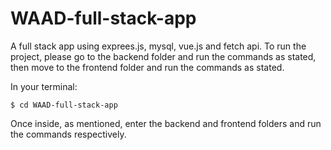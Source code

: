 # WAAD-full-stack-app

A full stack app using exprees.js, mysql, vue.js and fetch api. To run the project, please go to the backend folder and run the commands as stated, then move to the frontend folder and run the commands as stated.

In your terminal:

```
$ cd WAAD-full-stack-app
```

Once inside, as mentioned, enter the backend and frontend folders and run the commands respectively.
